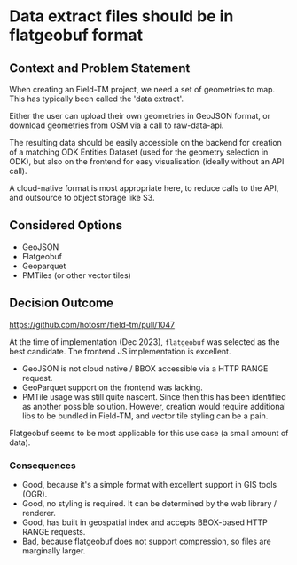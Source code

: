 # Data extract files should be in flatgeobuf format

## Context and Problem Statement

When creating an Field-TM project, we need a set of geometries to map. This
has typically been called the 'data extract'.

Either the user can upload their own geometries in GeoJSON format, or
download geometries from OSM via a call to raw-data-api.

The resulting data should be easily accessible on the backend for creation of
a matching ODK Entities Dataset (used for the geometry selection in ODK), but
also on the frontend for easy visualisation (ideally without an API call).

A cloud-native format is most appropriate here, to reduce calls to the API,
and outsource to object storage like S3.

## Considered Options

- GeoJSON
- Flatgeobuf
- Geoparquet
- PMTiles (or other vector tiles)

## Decision Outcome

<https://github.com/hotosm/field-tm/pull/1047>

At the time of implementation (Dec 2023), `flatgeobuf` was selected as the best
candidate. The frontend JS implementation is excellent.

- GeoJSON is not cloud native / BBOX accessible via a HTTP RANGE request.
- GeoParquet support on the frontend was lacking.
- PMTile usage was still quite nascent. Since then this has been identified
  as another possible solution. However, creation would require additional libs
  to be bundled in Field-TM, and vector tile styling can be a pain.

Flatgeobuf seems to be most applicable for this use case (a small amount of data).

### Consequences

- Good, because it's a simple format with excellent support in GIS tools (OGR).
- Good, no styling is required. It can be determined by the web library / renderer.
- Good, has built in geospatial index and accepts BBOX-based HTTP RANGE requests.
- Bad, because flatgeobuf does not support compression, so files are marginally
  larger.
